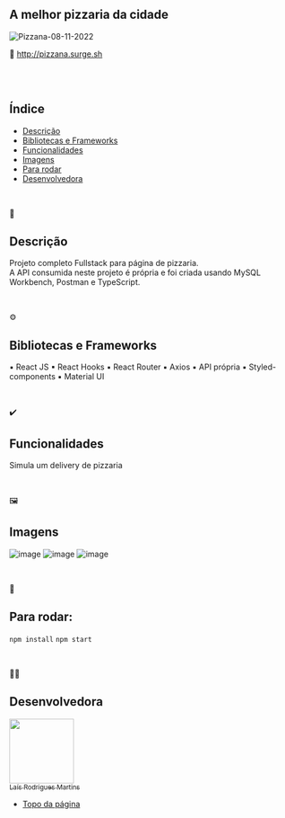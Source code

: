 ## A melhor pizzaria da cidade

![Pizzana-08-11-2022](https://user-images.githubusercontent.com/104601856/200687950-19a63d40-3f79-4acb-99ff-06d35f9cf092.gif)

 🔗 http://pizzana.surge.sh





 <br /> <br />
 
##  Índice 

* [Descrição](#descrição)
* [Bibliotecas e Frameworks](#bibliotecas-e-frameworks)
* [Funcionalidades](#funcionalidades)
* [Imagens](#imagens)
* [Para rodar](#para-rodar)
* [Desenvolvedora](#desenvolvedora)

 <br />
 
💬
## Descrição 

Projeto completo Fullstack para página de pizzaria.  <br />
A API consumida neste projeto é própria e foi criada usando MySQL Workbench, Postman e TypeScript.

 <br />
 
⚙️
## Bibliotecas e Frameworks

▪ React JS
▪ React Hooks
▪ React Router
▪ Axios
▪ API própria
▪ Styled-components
▪ Material UI

 <br />
 
✔️
## Funcionalidades

Simula um delivery de pizzaria

 <br />
 
🖼️
## Imagens

![image](https://user-images.githubusercontent.com/104601856/200686430-8847cfa3-313a-4b04-a7a3-62e7fbda087f.png)
![image](https://user-images.githubusercontent.com/104601856/200686642-81a72dcd-38e7-4048-80d1-a9118e5c3427.png)
![image](https://user-images.githubusercontent.com/104601856/200686798-b416b2db-bc4d-4089-b052-d8a5797eea11.png)

 <br />
 
🔧
## Para rodar:
``` npm install ```
``` npm start ```

 <br />
 
👩‍💻
## Desenvolvedora
[<img src="https://avatars.githubusercontent.com/laisrm" width=115><br><sub>Laís Rodrigues Martins</sub>](https://github.com/laisrm)




* [Topo da página](#a-melhor-pizzaria-da-cidade)






